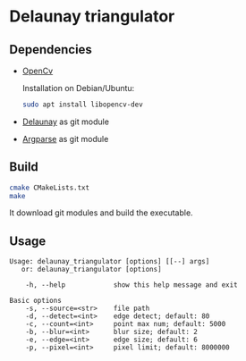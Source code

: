 # Delaunay triangulator
## Dependencies
* [OpenCv](http://opencv.org/)
  
  Installation on Debian/Ubuntu:
  ```bash
  sudo apt install libopencv-dev 
  ```
* [Delaunay](https://github.com/eloraiby/delaunay) as git module
* [Argparse](https://github.com/cofyc/argparse) as git module

## Build
```bash
cmake CMakeLists.txt
make
```
It download git modules and build the executable.

## Usage
```
Usage: delaunay_triangulator [options] [[--] args]
   or: delaunay_triangulator [options]

    -h, --help            show this help message and exit

Basic options
    -s, --source=<str>    file path
    -d, --detect=<int>    edge detect; default: 80
    -c, --count=<int>     point max num; default: 5000
    -b, --blur=<int>      blur size; default: 2
    -e, --edge=<int>      edge size; default: 6
    -p, --pixel=<int>     pixel limit; default: 8000000
```
